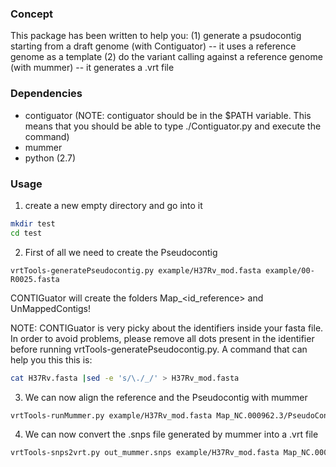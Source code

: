 ### Concept
This package has been written to help you: 
(1) generate a psudocontig starting from a draft genome (with Contiguator) -- it uses a reference genome as a template
(2) do the variant calling against a reference genome (with mummer) -- it generates a .vrt file

### Dependencies
* contiguator (NOTE: contiguator should be in the $PATH variable. This means that you should be able to type ./Contiguator.py and execute the command)
* mummer
* python (2.7) 

### Usage
1. create a new empty directory and go into it
```bash
mkdir test
cd test
```
2. First of all we need to create the Pseudocontig
```
vrtTools-generatePseudocontig.py example/H37Rv_mod.fasta example/00-R0025.fasta 

```
CONTIGuator will create the folders Map_<id_reference> and UnMappedContigs!


NOTE: CONTIGuator is very picky about the identifiers inside your fasta file. In order to avoid problems, please remove all dots present in the identifier before running vrtTools-generatePseudocontig.py. A command that can help you this this is:
```bash
cat H37Rv.fasta |sed -e 's/\./_/' > H37Rv_mod.fasta
```

3. We can now align the reference and the Pseudocontig with mummer
```bash
vrtTools-runMummer.py example/H37Rv_mod.fasta Map_NC.000962.3/PseudoContig.fsa out_mummer
```

4. We can now convert the .snps file generated by mummer into a .vrt file
```bash
vrtTools-snps2vrt.py out_mummer.snps example/H37Rv_mod.fasta Map_NC.000962.3/PseudoContig.fsa ref_vs_00-R0025.vrt
```


